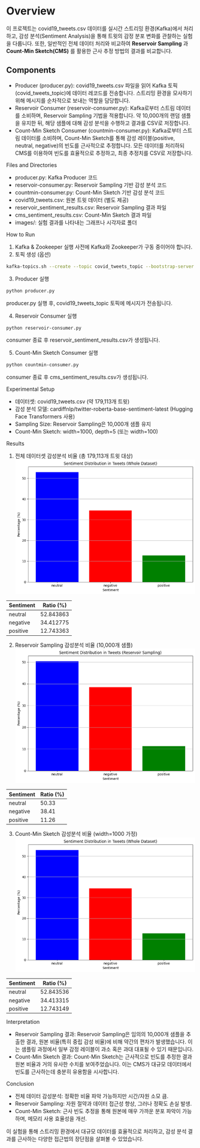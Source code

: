 # Overview

이 프로젝트는 covid19_tweets.csv 데이터를 실시간 스트리밍 환경(Kafka)에서 처리하고, 감성 분석(Sentiment Analysis)을 통해 트윗의 감정 분포 변화를 관찰하는 실험을 다룹니다. 또한, 일반적인 전체 데이터 처리와 비교하여 **Reservoir Sampling** 과 **Count-Min Sketch(CMS)** 를 활용한 근사 추정 방법의 결과를 비교합니다.

## Components
- Producer (producer.py):
covid19_tweets.csv 파일을 읽어 Kafka 토픽(covid_tweets_topic)에 데이터 레코드를 전송합니다. 스트리밍 환경을 모사하기 위해 메시지를 순차적으로 보내는 역할을 담당합니다.
- Reservoir Consumer (reservoir-consumer.py):
Kafka로부터 스트림 데이터를 소비하며, Reservoir Sampling 기법을 적용합니다. 약 10,000개의 랜덤 샘플을 유지한 뒤, 해당 샘플에 대해 감성 분석을 수행하고 결과를 CSV로 저장합니다.
- Count-Min Sketch Consumer (countmin-consumer.py):
Kafka로부터 스트림 데이터를 소비하며, Count-Min Sketch를 통해 감성 레이블(positive, neutral, negative)의 빈도를 근사적으로 추정합니다. 모든 데이터를 처리하되 CMS를 이용하여 빈도를 효율적으로 추정하고, 최종 추정치를 CSV로 저장합니다.

Files and Directories
- producer.py: Kafka Producer 코드
- reservoir-consumer.py: Reservoir Sampling 기반 감성 분석 코드
- countmin-consumer.py: Count-Min Sketch 기반 감성 분석 코드
- covid19_tweets.csv: 원본 트윗 데이터 (별도 제공)
- reservoir_sentiment_results.csv: Reservoir Sampling 결과 파일
- cms_sentiment_results.csv: Count-Min Sketch 결과 파일
- images/: 실험 결과를 나타내는 그래프나 시각자료 폴더

How to Run
1. Kafka & Zookeeper 실행
사전에 Kafka와 Zookeeper가 구동 중이어야 합니다.
2. 토픽 생성 (옵션)
```bash
kafka-topics.sh --create --topic covid_tweets_topic --bootstrap-server localhost:9092 --partitions 1 --replication-factor 1\
```


3. Producer 실행
```bash
python producer.py
```
producer.py 실행 후, covid19_tweets_topic 토픽에 메시지가 전송됩니다.

4. Reservoir Consumer 실행
```bash
python reservoir-consumer.py
```
consumer 종료 후 reservoir_sentiment_results.csv가 생성됩니다.

5. Count-Min Sketch Consumer 실행
```bash
python countmin-consumer.py
```
consumer 종료 후 cms_sentiment_results.csv가 생성됩니다.

Experimental Setup
- 데이터셋: covid19_tweets.csv (약 179,113개 트윗)
- 감성 분석 모델: cardiffnlp/twitter-roberta-base-sentiment-latest (Hugging Face Transformers 사용)
- Sampling Size: Reservoir Sampling은 10,000개 샘플 유지
- Count-Min Sketch: width=1000, depth=5 (또는 width=100)

Results
1. 전체 데이터셋 감성분석 비율 (총 179,113개 트윗 대상)
![whole](/images/whole_dataset.png)

| Sentiment | Ratio (%)   |
|-----------|-------------|
| neutral   | 52.843863   |
| negative  | 34.412775   |
| positive  | 12.743363   |


2. Reservoir Sampling 감성분석 비율 (10,000개 샘플)
![whole](/images/reservoir.png)

| Sentiment | Ratio (%) |
|-----------|-----------|
| neutral   | 50.33     |
| negative  | 38.41     |
| positive  | 11.26     |


3. Count-Min Sketch 감성분석 비율 (width=1000 가정)
![whole](/images/whole_dataset.png)

| Sentiment | Ratio (%)   |
|-----------|-------------|
| neutral   | 52.843536   |
| negative  | 34.413315   |
| positive  | 12.743149   |



Interpretation
- Reservoir Sampling 결과:
Reservoir Sampling은 임의의 10,000개 샘플을 추출한 결과, 원본 비율(특히 중립 감성 비율)에 비해 약간의 편차가 발생했습니다. 이는 샘플링 과정에서 일부 감정 레이블이 과소 혹은 과대 대표될 수 있기 때문입니다.
- Count-Min Sketch 결과:
Count-Min Sketch는 근사적으로 빈도를 추정한 결과 원본 비율과 거의 유사한 수치를 보여주었습니다. 이는 CMS가 대규모 데이터에서 빈도를 근사하는데 충분히 유용함을 시사합니다.

Conclusion
- 전체 데이터 감성분석: 정확한 비율 파악 가능하지만 시간/자원 소모 큼.
- Reservoir Sampling: 자원 절약과 데이터 접근성 향상, 그러나 정확도 손실 발생.
- Count-Min Sketch: 근사 빈도 추정을 통해 원본에 매우 가까운 분포 파악이 가능하며, 메모리 사용 효율성을 개선.

이 실험을 통해 스트리밍 환경에서 대규모 데이터를 효율적으로 처리하고, 감성 분석 결과를 근사하는 다양한 접근법의 장단점을 살펴볼 수 있었습니다.
